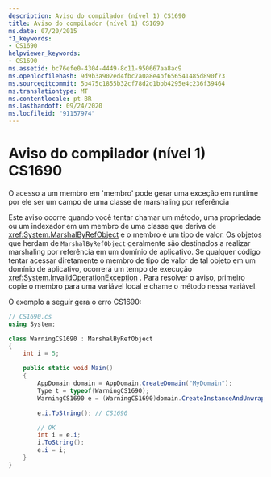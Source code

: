 ```yaml
---
description: Aviso do compilador (nível 1) CS1690
title: Aviso do compilador (nível 1) CS1690
ms.date: 07/20/2015
f1_keywords:
- CS1690
helpviewer_keywords:
- CS1690
ms.assetid: bc76efe0-4304-4449-8c11-950667aa8ac9
ms.openlocfilehash: 9d9b3a902ed4fbc7a0a8e4bf656541485d890f73
ms.sourcegitcommit: 5b475c1855b32cf78d2d1bbb4295e4c236f39464
ms.translationtype: MT
ms.contentlocale: pt-BR
ms.lasthandoff: 09/24/2020
ms.locfileid: "91157974"
---
```

# <a name="compiler-warning-level-1-cs1690"></a>Aviso do compilador (nível 1) CS1690

O acesso a um membro em 'membro' pode gerar uma exceção em runtime por ele ser um campo de uma classe de marshaling por referência  
  
 Este aviso ocorre quando você tentar chamar um método, uma propriedade ou um indexador em um membro de uma classe que deriva de <xref:System.MarshalByRefObject> e o membro é um tipo de valor. Os objetos que herdam de `MarshalByRefObject` geralmente são destinados a realizar marshaling por referência em um domínio de aplicativo. Se qualquer código tentar acessar diretamente o membro de tipo de valor de tal objeto em um domínio de aplicativo, ocorrerá um tempo de execução <xref:System.InvalidOperationException> . Para resolver o aviso, primeiro copie o membro para uma variável local e chame o método nessa variável.
  
 O exemplo a seguir gera o erro CS1690:  
  
```csharp  
// CS1690.cs  
using System;

class WarningCS1690 : MarshalByRefObject
{
    int i = 5;

    public static void Main()
    {
        AppDomain domain = AppDomain.CreateDomain("MyDomain");
        Type t = typeof(WarningCS1690);
        WarningCS1690 e = (WarningCS1690)domain.CreateInstanceAndUnwrap(t.Assembly.FullName,t.FullName);

        e.i.ToString(); // CS1690

        // OK  
        int i = e.i;
        i.ToString();
        e.i = i;
    }
}
```

